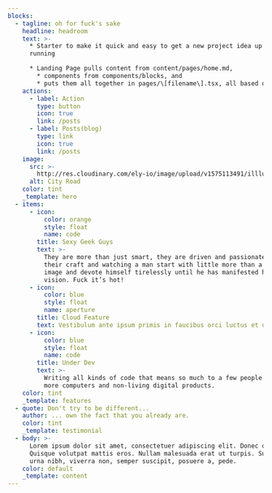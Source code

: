 ```yaml
---
blocks:
  - tagline: oh for fuck's sake
    headline: headroom
    text: >-
      * Starter to make it quick and easy to get a new project idea up and
      running

      * Landing Page pulls content from content/pages/home.md,
        * components from components/blocks, and
        * puts them all together in pages/\[filename\].tsx, all based on a schema defined in .tina/schema.ts.
    actions:
      - label: Action
        type: button
        icon: true
        link: /posts
      - label: Posts(blog)
        type: link
        icon: true
        link: /posts
    image:
      src: >-
        http://res.cloudinary.com/ely-io/image/upload/v1575113491/illlustrations.co/svg/day65-city-road.svg
      alt: City Road
    color: tint
    _template: hero
  - items:
      - icon:
          color: orange
          style: float
          name: code
        title: Sexy Geek Guys
        text: >-
          They are more than just smart, they are driven and passionate about
          their craft and watching a man start with little more than a mental
          image and devote himself tirelessly until he has manifested his
          vision. Fuck it’s hot!
      - icon:
          color: blue
          style: float
          name: aperture
        title: Cloud Feature
        text: Vestibulum ante ipsum primis in faucibus orci luctus et ultrices.
      - icon:
          color: blue
          style: float
          name: code
        title: Under Dev
        text: >-
          Writing all kinds of code that means so much to a few people and a lot
          more computers and non-living digital products.
    color: tint
    _template: features
  - quote: Don't try to be different...
    author: ... own the fact that you already are.
    color: tint
    _template: testimonial
  - body: >-
      Lorem ipsum dolor sit amet, consectetuer adipiscing elit. Donec odio.
      Quisque volutpat mattis eros. Nullam malesuada erat ut turpis. Suspendisse
      urna nibh, viverra non, semper suscipit, posuere a, pede.
    color: default
    _template: content
---
```


